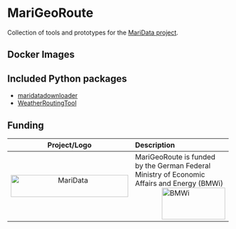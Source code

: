 # MariGeoRoute

Collection of tools and prototypes for the [MariData project](https://maridata.org).

## Docker Images

## Included Python packages

- [maridatadownloader](https://github.com/52North/MariGeoRoute/tree/main/data/maridatadownloader)
- [WeatherRoutingTool](https://github.com/52North/MariGeoRoute/tree/main/WeatherRoutingTool)

## Funding

| Project/Logo | Description |
| :-------------: | :------------- |
| [<img alt="MariData" align="middle" width="267" height="50" src="https://52north.org/delivery/MariData/img/maridata_logo.png"/>](https://www.maridata.org/) | MariGeoRoute is funded by the German Federal Ministry of Economic Affairs and Energy (BMWi)[<img alt="BMWi" align="middle" width="144" height="72" src="https://52north.org/delivery/MariData/img/bmwi_logo_en.png" style="float:right"/>](https://www.bmvi.de/) |
